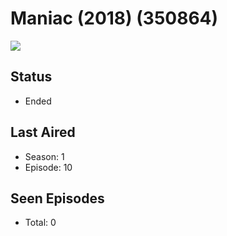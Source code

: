 # Maniac (2018) (350864)

<img src="https://dg31sz3gwrwan.cloudfront.net/poster/350864/1298052-0-optimized.jpg" />

## Status
* Ended
## Last Aired
* Season: 1
* Episode: 10
## Seen Episodes
* Total: 0
